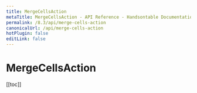 ```yaml
---
title: MergeCellsAction
metaTitle: MergeCellsAction - API Reference - Handsontable Documentation
permalink: /8.3/api/merge-cells-action
canonicalUrl: /api/merge-cells-action
hotPlugin: false
editLink: false
---
```


# MergeCellsAction

[[toc]]

